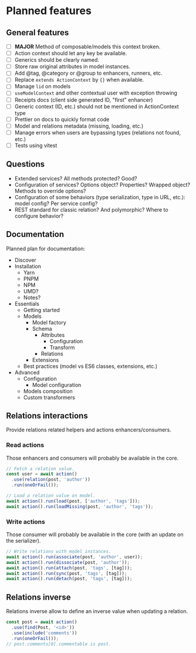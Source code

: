 # Planned features

## General features

- [ ] **MAJOR** Method of composable/models this context broken.
- [ ] Action context should let any key be available.
- [ ] Generics should be clearly named.
- [ ] Store raw original attributes in model instances.
- [ ] Add @tag, @category or @group to enhancers, runners, etc.
- [ ] Replace `extends ActionContext` by `{}` when available.
- [ ] Manage `lid` on models
- [ ] `useModelContext` and other contextual user with exception throwing
- [ ] Receipts docs (client side generated ID, "first" enhancer)
- [ ] Generic context (ID, etc.) should not be mentioned in ActionContext type
- [ ] Prettier on docs to quickly format code
- [ ] Model and relations metadata (missing, loading, etc.)
- [ ] Manage errors when users are bypassing types (relations not found, etc.)
- [ ] Tests using vitest

## Questions

- Extended services? All methods protected? Good?
- Configuration of services? Options object? Properties? Wrapped object? Methods
  to override options?
- Configuration of some behaviors (type serialization, type in URL, etc.): model
  config? Per service config?
- REST standard for classic relation? And polymorphic? Where to configure
  behavior?

## Documentation

Planned plan for documentation:

- Discover
- Installation
    - Yarn
    - PNPM
    - NPM
    - UMD?
    - Notes?
- Essentials
    - Getting started
    - Models
        - Model factory
        - Schema
            - Attributes
                - Configuration
                - Transform
            - Relations
        - Extensions
    - Best practices (model vs ES6 classes, extensions, etc.)
- Advanced
    - Configuration
        - Model configuration
    - Models composition
    - Custom transformers

## Relations interactions

Provide relations related helpers and actions enhancers/consumers.

### Read actions

Those enhancers and consumers will probably be available in the core.

```ts
// Fetch a relation value.
const user = await action()
  .use(relation(post, 'author'))
  .run(oneOrFail());

// Load a relation value on model.
await action().run(load(post, ['author', 'tags']));
await action().run(loadMissing(post, 'author', 'tags'));
```

### Write actions

Those consumer will probably be available in the core (with an update on the
serializer).

```ts
// Write relations with model instances.
await action().run(associate(post, 'author', user));
await action().run(dissociate(post, 'author'));
await action().run(attach(post, 'tags', [tag]));
await action().run(sync(post, 'tags', [tag]));
await action().run(detach(post, 'tags', [tag]));
```

## Relations inverse

Relations inverse allow to define an inverse value when updating a relation.

```ts
const post = await action()
  .use(find(Post, '<id>'))
  .use(include('comments'))
  .run(oneOrFail());
// post.comments[0].commentable is post.
```
